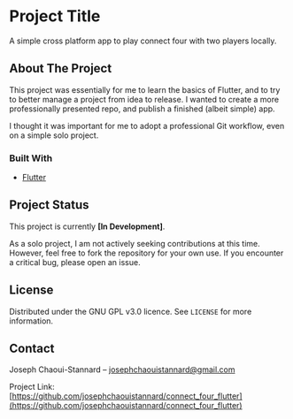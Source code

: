 <!-- This is your project's main title. Make it big and clear. -->
# Project Title

<!-- BADGES: These provide a quick, visual summary of your project's status. They make you look professional.
- Build Status: Get this from GitHub Actions after you set up testing.
- Version: Manually update or pull from your package.json.
- License: A reminder of the project's license.
![Build Status](link-to-your-build-badge)
![Version](https://img.shields.io/badge/version-1.0.0-blue)
![License](https://img.shields.io/badge/license-MIT-green)
 -->

<!-- ONE-LINER: A single, clear sentence describing exactly what your project does. -->
A simple cross platform app to play connect four with two players locally.

<!-- VISUALS: The most important section for grabbing attention. A screenshot, GIF, or logo makes your
project feel real. You can drag and drop images into a GitHub issue comment to get a URL.
![Screenshot of the Application](link-to-your-screenshot.png)
 -->

<!-- THE "WHY": Briefly explain the motivation. Was this a learning project? Did you build it to solve
a personal problem? This gives context. -->
## About The Project

This project was essentially for me to learn the basics of Flutter, and to try to better manage a project from idea to release. I wanted to create a more professionally presented repo, and publish a finished (albeit simple) app.

I thought it was important for me to adopt a professional Git workflow, even on a simple solo project.

<!-- TECH STACK: List the major frameworks/languages used. This helps other developers (and future you)
understand what's under the hood at a glance. -->
### Built With

*   [Flutter]([https://flutter.dev/])

<!-- GETTING STARTED: This is the instruction manual for your future self. Be ruthlessly detailed.
Assume you've forgotten everything. -->

<!-- 
## Getting Started

To get a local copy up and running, follow these simple steps.

### Prerequisites

List any software and tools that need to be installed on the machine before your project can be run. Include versions!
*   Flutter sdk
*   Android Studio

### Installation

A step-by-step guide on how to install the project. This is your personal checklist.

1.  Clone the repo
    ```sh
    git clone https://github.com/josephchaouistannard/connect_four_flutter.git
    ```
2.  Navigate to the project directory
    ```sh
    cd your_project_name
    ```
3.  Install NPM packages
    ```sh
    npm install
    ```
4.  Set up your environment variables. Copy the example file.
    ```sh
    cp .env.example .env
    ```
5.  Fill in the `.env` file with your database credentials, API keys, etc.
-->

<!-- USAGE: How do you actually USE the thing after it's installed? Include commands. -->
<!--
## Usage

Explain how to run the application. Provide code examples or commands.

*   To run the development server:
    ```sh
    npm run dev
    ```
*   To run tests:
    ```sh
    npm test
    ```
-->
<!--  PROJECT STATUS: This directly addresses your "no contributions" point. Be clear and honest. [Actively Maintained / In Development / Feature Complete / Archived]-->
## Project Status

This project is currently **[In Development]**.

As a solo project, I am not actively seeking contributions at this time. However, feel free to fork the repository for your own use. If you encounter a critical bug, please open an issue.

<!-- Licence: state the license and link to the full LICENCE file. -->
## License

Distributed under the GNU GPL v3.0 licence. See `LICENSE` for more information.

<!-- CONTACT (Optional): A nice personal touch. -->
## Contact

Joseph Chaoui-Stannard – josephchaouistannard@gmail.com

Project Link: [https://github.com/josephchaouistannard/connect_four_flutter](https://github.com/josephchaouistannard/connect_four_flutter)

